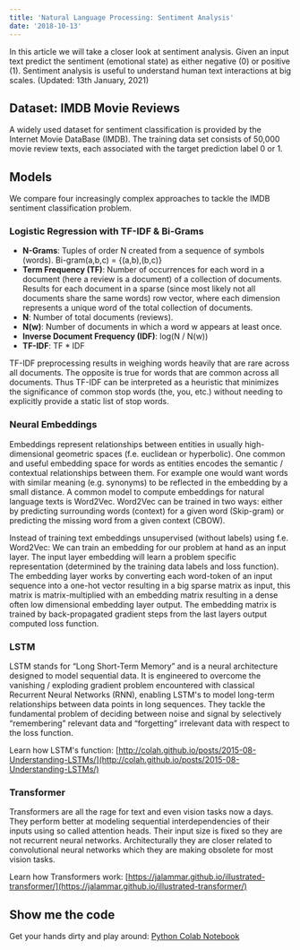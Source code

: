 ```yaml
---
title: 'Natural Language Processing: Sentiment Analysis'
date: '2018-10-13'
---
```

In this article we will take a closer look at sentiment analysis. Given an input text predict the sentiment (emotional state) as either negative (0) or positive (1). Sentiment analysis is useful to understand human text interactions at big scales. (Updated: 13th January, 2021)

## Dataset: IMDB Movie Reviews
A widely used dataset for sentiment classification is provided by the Internet Movie DataBase (IMDB). The training data set consists of 50,000 movie review texts, each associated with the target prediction label 0 or 1.

## Models
We compare four increasingly complex approaches to tackle the IMDB sentiment classification problem.
### Logistic Regression with TF-IDF & Bi-Grams
- **N-Grams**: Tuples of order N created from a sequence of symbols (words). Bi-gram(a,b,c) = {(a,b),(b,c)}
- **Term Frequency (TF)**: Number of occurrences for each word in a document (here a review is a document) of a collection of documents. Results for each document in a sparse (since most likely not all documents share the same words) row vector, where each dimension represents a unique word of the total collection of documents.
- **N**: Number of total documents (reviews).
- **N(w)**: Number of documents in which a word w appears at least once.
- **Inverse Document Frequency (IDF)**: log(N / N(w))
- **TF-IDF**: TF * IDF

TF-IDF preprocessing results in weighing words heavily that are rare across all documents. The opposite is true for words that are common across all documents. Thus TF-IDF can be interpreted as a heuristic that minimizes the significance of common stop words (the, you, etc.) without needing to explicitly provide a static list of stop words.

### Neural Embeddings
Embeddings represent relationships between entities in usually high-dimensional geometric spaces (f.e. euclidean or hyperbolic). One common and useful embedding space for words as entities encodes the semantic / contextual relationships between them. For example one would want words with similar meaning (e.g. synonyms) to be reflected in the embedding by a small distance. A common model to compute embeddings for natural language texts is Word2Vec. Word2Vec can be trained in two ways: either by predicting surrounding words (context) for a given word (Skip-gram) or predicting the missing word from a given context (CBOW).

Instead of training text embeddings unsupervised (without labels) using f.e. Word2Vec: We can train an embedding for our problem at hand as an input layer.
The input layer embedding will learn a problem specific representation (determined by the training data labels and loss function).
The embedding layer works by converting each word-token of an input sequence into a one-hot vector resulting in a big sparse matrix as input, this matrix is matrix-multiplied with an embedding matrix resulting in a dense often low dimensional embedding layer output. The embedding matrix is trained by back-propagated gradient steps from the last layers output computed loss function.

### LSTM
LSTM stands for “Long Short-Term Memory” and is a neural architecture designed to model sequential data. It is engineered to overcome the vanishing / exploding gradient problem encountered with classical Recurrent Neural Networks (RNN), enabling LSTM's to model long-term relationships between data points in long sequences. They tackle the fundamental problem of deciding between noise and signal by selectively “remembering” relevant data and “forgetting” irrelevant data with respect to the loss function.

Learn how LSTM's function: [http://colah.github.io/posts/2015-08-Understanding-LSTMs/](http://colah.github.io/posts/2015-08-Understanding-LSTMs/)

### Transformer
Transformers are all the rage for text and even vision tasks now a days. They perform better at modeling sequential interdependencies of their inputs using so called attention heads. Their input size is fixed so they are not recurrent neural networks. Architecturally they are closer related to convolutional neural networks which they are making obsolete for most vision tasks.

Learn how Transformers work: [https://jalammar.github.io/illustrated-transformer/](https://jalammar.github.io/illustrated-transformer/)

## Show me the code
Get your hands dirty and play around: [Python Colab Notebook](https://colab.research.google.com/drive/12uq1dCjN1tJy8OsnBnNGQ7Fjog9Z9vZL)

